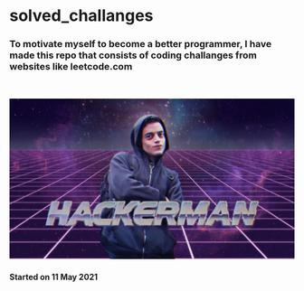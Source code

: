 # solved_challanges

### To motivate myself to become a better programmer, I have made this repo that consists of coding challanges from websites like leetcode.com
</br>

![An old rock in the desert](hackerman.png)

#### Started on 11 May 2021
